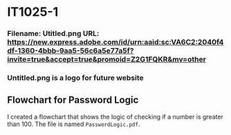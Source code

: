 # IT1025-1
### Filename: Utitled.png URL: https://new.express.adobe.com/id/urn:aaid:sc:VA6C2:2040f4df-1360-4bbb-9aa5-56c6a5e77a5f?invite=true&accept=true&promoid=Z2G1FQKR&mv=other
### Untitled.png is a logo for future website
## Flowchart for Password Logic
I created a flowchart that shows the logic of checking if a number is greater than 100. The file is named `PasswordLogic.pdf`.
